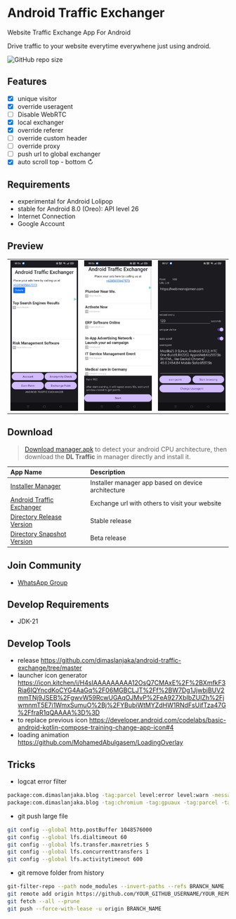 # Android Traffic Exchanger
Website Traffic Exchange App For Android

Drive traffic to your website everytime everywhene just using android.

![GitHub repo size](https://img.shields.io/github/repo-size/dimaslanjaka/android-traffic-exchange?style=flat-square)

## Features

- [x] unique visitor
- [x] override useragent
- [ ] Disable WebRTC
- [x] local exchanger
- [x] override referer
- [ ] override custom header
- [ ] override proxy
- [ ] push url to global exchanger
- [x] auto scroll top - bottom ↻

## Requirements
- experimental for Android Lolipop
- stable for Android 8.0 (Oreo): API level 26
- Internet Connection
- Google Account

## Preview

|      |        |      |
| :--- | :----: | ---: |
| ![Homepage](./images/Screenshot_2023-10-26-08-56-48-99_7f9c0e40e1157fc4be382fed75dcb9a6.jpg "Homepage") | ![Point Earning](./images/Screenshot_2023-10-26-08-56-58-82_7f9c0e40e1157fc4be382fed75dcb9a6.jpg "Point Earning") | ![Local Exchanger](./images/Screenshot_2023-10-26-08-57-06-96_7f9c0e40e1157fc4be382fed75dcb9a6.jpg "Local Exchanger") |

## Download

> [Download manager.apk](https://github.com/dimaslanjaka/android-traffic-exchange/raw/master/release/manager-release.apk) to detect your android CPU architecture, then download the **DL Traffic** in manager directly and install it.

| App Name | Description |
| :--- | :--- |
| [Installer Manager](https://github.com/dimaslanjaka/android-traffic-exchange/raw/master/release/manager-release.apk) | Installer manager app based on device architecture |
| [Android Traffic Exchanger](https://github.com/dimaslanjaka/android-traffic-exchange/raw/master/release/manager-release.apk) | Exchange url with others to visit your website |
| [Directory Release Version](https://github.com/dimaslanjaka/android-traffic-exchange/tree/master/release) | Stable release |
| [Directory Snapshot Version](https://drive.google.com/drive/u/2/folders/1vMQ_EPEYRHNH83VGV41DTSyyMRZJri8R) | Beta release |

## Join Community

- [WhatsApp Group](https://chat.whatsapp.com/EDLvTPfuNdE3LbXsbKDx79)

## Develop Requirements
- JDK-21

## Develop Tools
- release https://github.com/dimaslanjaka/android-traffic-exchange/tree/master
- launcher icon generator https://icon.kitchen/i/H4sIAAAAAAAAA12OsQ7CMAxE%2F%2BXmfkF3Ria6IQYncdKoCYG4AaGq%2F06MGBCLJT%2Ff%2BW7Dg1JjwbjBUV2mmTNj9JSEB%2FgwvW59RcwUGAqOJMvP%2FeA927XbIbZUlZh%2FjwmnmT5E7i1WmxSumuO%2Bj%2FYBubiWtMYZdHW1RNdFsUifTza47G%2FfraR1qQAAAA%3D%3D
- to replace previous icon https://developer.android.com/codelabs/basic-android-kotlin-compose-training-change-app-icon#4
- loading animation https://github.com/MohamedAbulgasem/LoadingOverlay

## Tricks

- logcat error filter

```bash
package:com.dimaslanjaka.blog -tag:parcel level:error level:warn -message:GuiExtAuxCheckAuxPath -message:.so
package:com.dimaslanjaka.blog -tag:chromium -tag:gpuaux -tag:parcel -tag:chatty level:error -message:libcolor
```

- git push large file

```bash
git config --global http.postBuffer 1048576000
git config --global lfs.dialtimeout 60
git config --global lfs.transfer.maxretries 5
git config --global lfs.concurrenttransfers 1
git config --global lfs.activitytimeout 600
```

- git remove folder from history

```bash
git-filter-repo --path node_modules --invert-paths --refs BRANCH_NAME
git remote add origin https://github.com/YOUR_GITHUB_USERNAME/YOUR_REPOSITORY_NAME
git fetch --all --prune
git push --force-with-lease -u origin BRANCH_NAME
```